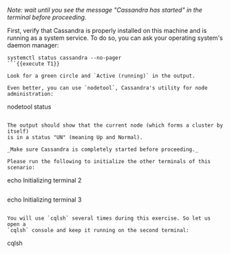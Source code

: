 _Note: wait until you see the message "Cassandra has started" in the
terminal before proceeding._

First, verify that Cassandra is properly installed on this machine and is running
as a system service. To do so, you can ask your operating system's daemon
manager:

```
systemctl status cassandra --no-pager
```{{execute T1}}

Look for a green circle and `Active (running)` in the output.

Even better, you can use `nodetool`, Cassandra's utility for node administration:

```
nodetool status
```{{execute T1}}

The output should show that the current node (which forms a cluster by itself)
is in a status "UN" (meaning Up and Normal).

_Make sure Cassandra is completely started before proceeding._

Please run the following to initialize the other terminals of this scenario:
```
echo Initializing terminal 2
```{{execute T2}}

```
echo Initializing terminal 3
```{{execute T3}}

You will use `cqlsh` several times during this exercise. So let us open a
`cqlsh` console and keep it running on the second terminal:

```
cqlsh
```{{execute T2}}
